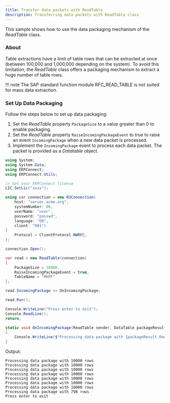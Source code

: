 ```yaml
---
title: Transfer data packets with ReadTable
description: Transferring data packets with ReadTable class
---
```


This sample shows how to use the data packaging mechanism of the *ReadTable* class.

### About 

Table extractions have a limit of table rows that can be extracted at once (between 100,000 and 1,000,000 depending on the system).
To avoid this limitation, the *ReadTable* class offers a packaging mechanism to extract a huge number of table rows.

!!! note
    The SAP standard function module RFC_READ_TABLE is not suited for mass data extraction.

### Set Up Data Packaging

Follow the steps below to set up data packaging:

1. Set the *ReadTable* property `PackageSize` to a value greater than 0 to enable packaging.
2. Set the *ReadTable* property `RaiseIncomingPackageEvent` to *true* to raise an event `IncomingPackage` when a new data packet is processed.
3. Implement the `IncomingPackage` event to process each data packet. The packet is provided as a *Datatable* object.

```csharp linenums="1" 
using System;
using System.Data;
using ERPConnect;
using ERPConnect.Utils;

// Set your ERPConnect license
LIC.SetLic("xxxx");

using var connection = new R3Connection(
    host: "server.acme.org",
    systemNumber: 00,
    userName: "user",
    password: "passwd",
    language: "EN",
    client: "001")
{
    Protocol = ClientProtocol.NWRFC,
};

connection.Open();

var read = new ReadTable(connection)
{
    PackageSize = 10000,
    RaiseIncomingPackageEvent = true,
    TableName = "MKPF"
};

read.IncomingPackage += OnIncomingPackage;

read.Run();

Console.WriteLine("Press enter to exit");
Console.ReadLine();
return;

static void OnIncomingPackage(ReadTable sender, DataTable packageResult)
{
    Console.WriteLine($"Processing data package with {packageResult.Rows.Count} rows");
}
```

Output:
```
Processing data package with 10000 rows
Processing data package with 10000 rows
Processing data package with 10000 rows
Processing data package with 10000 rows
Processing data package with 10000 rows
Processing data package with 10000 rows
Processing data package with 10000 rows
Processing data package with 798 rows
Press enter to exit
```
